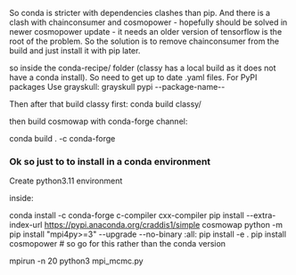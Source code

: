 

So conda is stricter with dependencies clashes than pip.
And there is a clash with chainconsumer and cosmopower - hopefully should be solved in newer cosmopower update - it needs an older version of tensorflow is the root of the problem. So the solution is to remove chainconsumer from the build and just install it with pip later.

so inside the conda-recipe/ folder (classy has a local build as it does not have a conda install). So need to get up to date .yaml files. For PyPI packages
Use grayskull: grayskull pypi --package-name--

Then after that build classy first: conda build classy/

then build cosmowap with conda-forge channel:

conda build . -c conda-forge




### Ok so just to to install in a conda environment 

Create python3.11 environment

inside:

conda install -c conda-forge c-compiler cxx-compiler
pip install --extra-index-url https://pypi.anaconda.org/craddis1/simple cosmowap
python -m pip install "mpi4py>=3" --upgrade --no-binary :all:
pip install -e .
pip install cosmopower # so go for this rather than the conda version

mpirun -n 20 python3 mpi_mcmc.py
